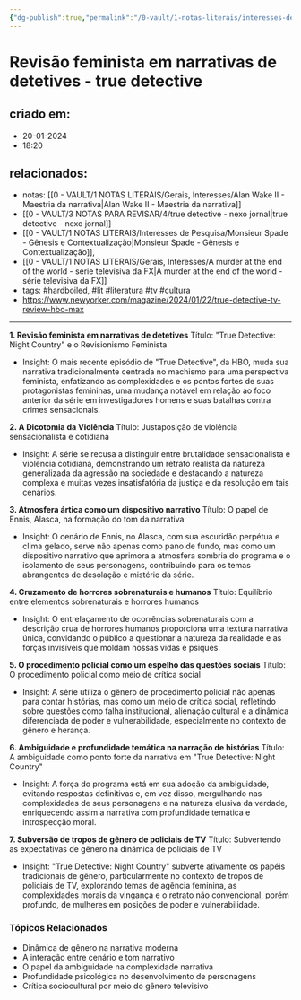 ```yaml
---
{"dg-publish":true,"permalink":"/0-vault/1-notas-literais/interesses-de-pesquisa/revisao-feminista-em-narrativas-de-detetives-true-detective/","tags":["hardboiled","lit","literatura","tv","cultura"],"dgHomeLink":true,"dgShowLocalGraph":true,"dgShowFileTree":true,"dgEnableSearch":true}
---
```


# Revisão feminista em narrativas de detetives - true detective

## criado em: 
- 20-01-2024
- 18:20
## relacionados:
- notas: [[0 - VAULT/1 NOTAS LITERAIS/Gerais, Interesses/Alan Wake II - Maestria da narrativa\|Alan Wake II - Maestria da narrativa]]
- [[0 - VAULT/3 NOTAS PARA REVISAR/4/true detective - nexo jornal\|true detective - nexo jornal]]
- [[0 - VAULT/1 NOTAS LITERAIS/Interesses de Pesquisa/Monsieur Spade - Gênesis e Contextualização\|Monsieur Spade - Gênesis e Contextualização]], 
- [[0 - VAULT/1 NOTAS LITERAIS/Gerais, Interesses/A murder at the end of the world - série televisiva da FX\|A murder at the end of the world - série televisiva da FX]]
- tags: #hardboiled, #lit #literatura #tv #cultura 
- https://www.newyorker.com/magazine/2024/01/22/true-detective-tv-review-hbo-max
---

**1. Revisão feminista em narrativas de detetives**
Título: "True Detective: Night Country" e o Revisionismo Feminista
- Insight: O mais recente episódio de "True Detective", da HBO, muda sua narrativa tradicionalmente centrada no machismo para uma perspectiva feminista, enfatizando as complexidades e os pontos fortes de suas protagonistas femininas, uma mudança notável em relação ao foco anterior da série em investigadores homens e suas batalhas contra crimes sensacionais.

**2. A Dicotomia da Violência**
Título: Justaposição de violência sensacionalista e cotidiana
- Insight: A série se recusa a distinguir entre brutalidade sensacionalista e violência cotidiana, demonstrando um retrato realista da natureza generalizada da agressão na sociedade e destacando a natureza complexa e muitas vezes insatisfatória da justiça e da resolução em tais cenários.

**3. Atmosfera ártica como um dispositivo narrativo**
Título: O papel de Ennis, Alasca, na formação do tom da narrativa
- Insight: O cenário de Ennis, no Alasca, com sua escuridão perpétua e clima gelado, serve não apenas como pano de fundo, mas como um dispositivo narrativo que aprimora a atmosfera sombria do programa e o isolamento de seus personagens, contribuindo para os temas abrangentes de desolação e mistério da série.

**4. Cruzamento de horrores sobrenaturais e humanos**
Título: Equilíbrio entre elementos sobrenaturais e horrores humanos
- Insight: O entrelaçamento de ocorrências sobrenaturais com a descrição crua de horrores humanos proporciona uma textura narrativa única, convidando o público a questionar a natureza da realidade e as forças invisíveis que moldam nossas vidas e psiques.

**5. O procedimento policial como um espelho das questões sociais**
Título: O procedimento policial como meio de crítica social
- Insight: A série utiliza o gênero de procedimento policial não apenas para contar histórias, mas como um meio de crítica social, refletindo sobre questões como falha institucional, alienação cultural e a dinâmica diferenciada de poder e vulnerabilidade, especialmente no contexto de gênero e herança.

**6. Ambiguidade e profundidade temática na narração de histórias**
Título: A ambiguidade como ponto forte da narrativa em "True Detective: Night Country"
- Insight: A força do programa está em sua adoção da ambiguidade, evitando respostas definitivas e, em vez disso, mergulhando nas complexidades de seus personagens e na natureza elusiva da verdade, enriquecendo assim a narrativa com profundidade temática e introspecção moral.

**7. Subversão de tropos de gênero de policiais de TV**
Título: Subvertendo as expectativas de gênero na dinâmica de policiais de TV
- Insight: "True Detective: Night Country" subverte ativamente os papéis tradicionais de gênero, particularmente no contexto de tropos de policiais de TV, explorando temas de agência feminina, as complexidades morais da vingança e o retrato não convencional, porém profundo, de mulheres em posições de poder e vulnerabilidade.

### Tópicos Relacionados

- Dinâmica de gênero na narrativa moderna
- A interação entre cenário e tom narrativo
- O papel da ambiguidade na complexidade narrativa
- Profundidade psicológica no desenvolvimento de personagens
- Crítica sociocultural por meio do gênero televisivo